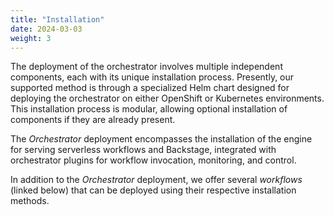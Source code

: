 ```yaml
---
title: "Installation"
date: 2024-03-03
weight: 3
---
```


The deployment of the orchestrator involves multiple independent components, each with its unique installation process. Presently, our supported method is through a specialized Helm chart designed for deploying the orchestrator on either OpenShift or Kubernetes environments. This installation process is modular, allowing optional installation of components if they are already present.

The *Orchestrator* deployment encompasses the installation of the engine for serving serverless workflows and Backstage, integrated with orchestrator plugins for workflow invocation, monitoring, and control.

In addition to the *Orchestrator* deployment, we offer several *workflows* (linked below) that can be deployed using their respective installation methods.